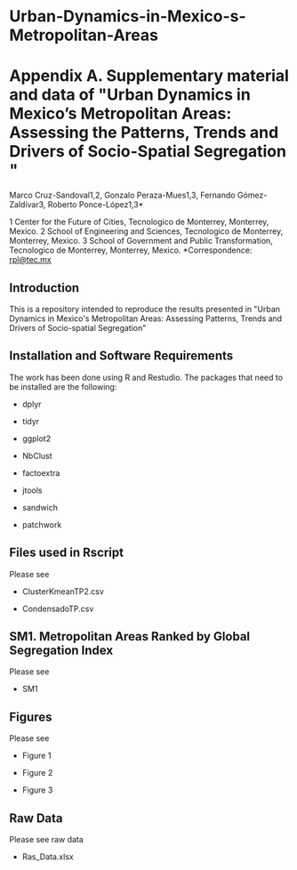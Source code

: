 # Urban-Dynamics-in-Mexico-s-Metropolitan-Areas
# Appendix A. Supplementary material and data of "Urban Dynamics in Mexico’s Metropolitan Areas: Assessing the Patterns, Trends and Drivers of Socio-Spatial Segregation "
Marco Cruz-Sandoval1,2, Gonzalo Peraza-Mues1,3, Fernando Gómez-Zaldívar3, Roberto Ponce-López1,3*

1 Center for the Future of Cities, Tecnologico de Monterrey, Monterrey, Mexico. 
2 School of Engineering and Sciences, Tecnologico de Monterrey, Monterrey, Mexico. 
3 School of Government and Public Transformation, Tecnologico de Monterrey, Monterrey, Mexico. 
*Correspondence:  rpl@tec.mx

## Introduction
This is a repository intended to reproduce the results presented in "Urban Dynamics in Mexico's Metropolitan Areas: Assessing Patterns, Trends and Drivers of Socio-spatial Segregation"

## Installation and Software Requirements
The work has been done using R and Restudio. The packages that need to be installed are the following:

<ul> <li>dplyr  </li></ul>
<ul> <li> tidyr  </li></ul>
<ul> <li> ggplot2  </li></ul>
<ul> <li> NbClust  </li></ul>
<ul> <li> factoextra  </li></ul>
<ul> <li> jtools  </li></ul>
<ul> <li> sandwich  </li></ul>
<ul> <li> patchwork  </li></ul>

## Files used in Rscript
Please see 

<ul> <li> ClusterKmeanTP2.csv </li></ul>
<ul> <li> CondensadoTP.csv   </li></ul>

## SM1. Metropolitan Areas Ranked by Global Segregation Index
Please see 
<ul> <li>  SM1 </li></ul>

## Figures 
Please see

<ul> <li> Figure 1 </li></ul>
<ul> <li> Figure 2 </li></ul>
<ul> <li> Figure 3 </li></ul>
 
## Raw Data

Please see raw data 
<ul> <li> Ras_Data.xlsx </li></ul>
